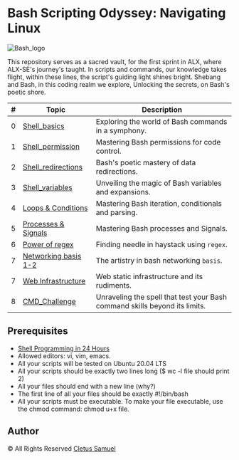 # Bash Scripting Odyssey: Navigating Linux

![Bash_logo](https://vegastack.com/tutorials/content/images/2022/02/Bash-Shebang.png)

This repository serves as a sacred vault,
for the first sprint in ALX, where ALX-SE's journey's taught.
In scripts and commands, our knowledge takes flight,
within these lines, the script's guiding light shines bright.
Shebang and Bash, in this coding realm we explore,
Unlocking the secrets, on Bash's poetic shore.

| #  | Topic                                      | Description                                            |
| -- | ------------------------------------------ | ------------------------------------------------------ |
| 0  | [Shell_basics](./0x00-shell_basics)        | Exploring the world of Bash commands in a symphony.   |
| 1  | [Shell_permission](./0x01-shell_permissions)        | Mastering Bash permissions for code control.        |
| 2| [Shell_redirections](./0x02-shell_redirections)        | Bash's poetic mastery of data redirections.        |
| 3  | [Shell_variables](./0x03-shell_variables_expansions)        | Unveiling the magic of Bash variables and expansions.|
| 4  | [Loops & Conditions](./0x04-loops_conditions_and_parsing/) | Mastering Bash iteration, conditionals and parsing.|
| 5  | [Processes & Signals](./0x05-processes_and_signals/) | Mastering Bash processes and Signals.|
| 6  | [Power of regex](./0x06-regular_expressions/) | Finding needle in haystack using `regex`.|
| 7  | [Networking basis 1-2](./0x07-networking_basics/) | The artistry in bash networking `basis`.|
| 7  | [Web Infrastructure](./0x09-web_infrastructure_design/) | Web static infrastructure and its rudiments.|
| 8  | [CMD_Challenge](./command_line_for_the_win/)        | Unraveling the spell that test your Bash command skills beyond its limits.|

## Prerequisites

- [Shell Programming in 24 Hours](https://www.pdfdrive.com/shell-programming-in-24-hourspdf-e26943388.html)
- Allowed editors: vi, vim, emacs.
- All your scripts will be tested on Ubuntu 20.04 LTS
- All your scripts should be exactly two lines long ($ wc -l file should print 2)
- All your files should end with a new line (why?)
- The first line of all your files should be exactly #!/bin/bash
- All your scripts must be executable. To make your file executable, use the chmod command: chmod u+x file.

## Author

&copy; All Rights Reserved [Cletus Samuel](https://cletsymedia.github.io/Prof-Portfolio/)
